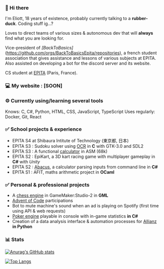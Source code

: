 ### 👋 Hi there
I'm Eliott, 18 years of existence, probably currently talking to a **rubber-duck**. Coding stuff ig...?

Loves to direct teams of various sizes & autonomous dev that will **always** find what you are looking for.

Vice-president of *[BackToBasics]*(https://github.com/orgs/BackToBasicsEpita/repositories), a french student association that gives assistance and lessons of various subjects at EPITA. Also assisted on developing a bot for the discord server and its website.

CS student at [EPITA](https://github.com/epita) (Paris, France).

### 💻 My website : [SOON]

### ⚙️ Currently using/learning several tools
Knows: C, C#, Python, HTML, CSS, JavaScript, TypeScript
Uses regularly: Docker, Git, React

### ✅ School projects & experience

- EPITA S4 at Shibaura Intitute of Technology (東京都, 日本)
- EPITA S3 : Sudoku solver using [OCR](https://github.com/EPITA-S3-OCR/OCR-Sudoku-Solver-S3-Project) in **C** with GTK-3.0 and SDL2
- EPITA S3 : A functional [calculator]() in ASM (68k)
- EPITA S2 : EpiKart, a 3D kart racing game with multiplayer gameplay in **C#** with _Unity_
- EPITA S2 : [Abacus](https://github.com/CapnDev-Git/Abacus), a calculator parsing inputs from command line in **C#**
- EPITA S1 : AFIT, maths arithmetic project in **OCaml**

### ✅ Personal & professional projects

- A [chess engine](https://github.com/CapnDev-Git/Chess-Engine-GML) in GameMaker:Studio-2 in **GML**
- [Advent of Code](https://github.com/CapnDev-Git/AdventOfCode) participations
- Bot to mute machine's sound when an ad is playing on Spotify (first time using API & web requests)
- [Poker engine](https://github.com/CapnDev-Git/PokerAI) playable in console with in-game statistics **in C#**
- Creation of a data analysis interface & automation processes for [Allianz](https://www.allianz.fr/) **in Python**

### 📊 Stats
[![Anurag's GitHub stats](https://github-readme-stats.vercel.app/api?username=CapnDev-Git&theme=radical)](https://github.com/CapnDev-Git/)

[![Top Langs](https://github-readme-stats.vercel.app/api/top-langs/?username=CapnDev-Git&theme=radical)](https://github.com/CapnDev-Git/)
